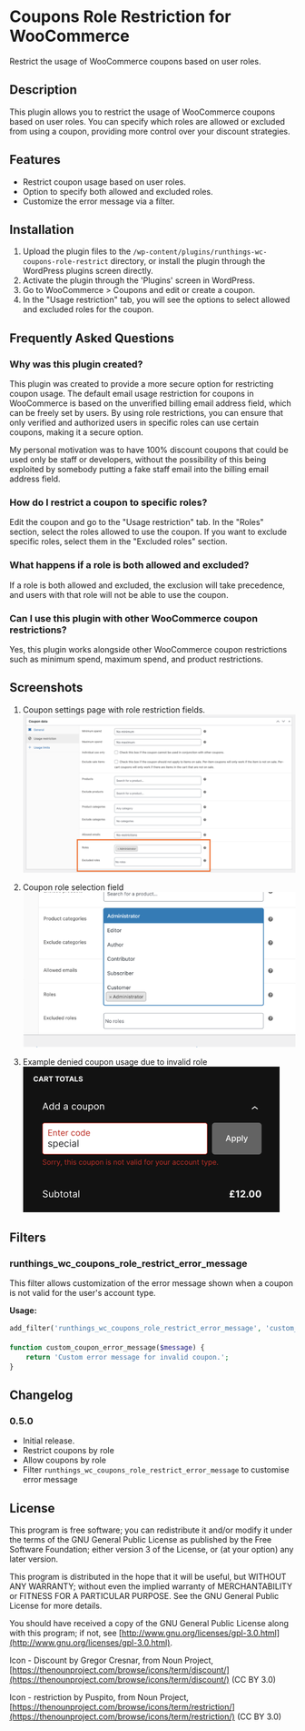 # Coupons Role Restriction for WooCommerce

Restrict the usage of WooCommerce coupons based on user roles.

## Description

This plugin allows you to restrict the usage of WooCommerce coupons based on user roles. You can specify which roles are allowed or excluded from using a coupon, providing more control over your discount strategies.

## Features

- Restrict coupon usage based on user roles.
- Option to specify both allowed and excluded roles.
- Customize the error message via a filter.

## Installation

1. Upload the plugin files to the `/wp-content/plugins/runthings-wc-coupons-role-restrict` directory, or install the plugin through the WordPress plugins screen directly.
2. Activate the plugin through the 'Plugins' screen in WordPress.
3. Go to WooCommerce > Coupons and edit or create a coupon.
4. In the "Usage restriction" tab, you will see the options to select allowed and excluded roles for the coupon.

## Frequently Asked Questions

### Why was this plugin created?

This plugin was created to provide a more secure option for restricting coupon usage. The default email usage restriction for coupons in WooCommerce is based on the unverified billing email address field, which can be freely set by users. By using role restrictions, you can ensure that only verified and authorized users in specific roles can use certain coupons, making it a secure option.

My personal motivation was to have 100% discount coupons that could be used only be staff or developers, without the possibility of this being exploited by somebody putting a fake staff email into the billing email address field.

### How do I restrict a coupon to specific roles?

Edit the coupon and go to the "Usage restriction" tab. In the "Roles" section, select the roles allowed to use the coupon. If you want to exclude specific roles, select them in the "Excluded roles" section.

### What happens if a role is both allowed and excluded?

If a role is both allowed and excluded, the exclusion will take precedence, and users with that role will not be able to use the coupon.

### Can I use this plugin with other WooCommerce coupon restrictions?

Yes, this plugin works alongside other WooCommerce coupon restrictions such as minimum spend, maximum spend, and product restrictions.

## Screenshots

1. Coupon settings page with role restriction fields.
   ![Coupon settings page with role restriction fields](screenshot-1.png)

2. Coupon role selection field
   ![Coupon role selection field](screenshot-2.png)

3. Example denied coupon usage due to invalid role
   ![Example denied coupon usage due to invalid role](screenshot-3.png)

## Filters

### runthings_wc_coupons_role_restrict_error_message

This filter allows customization of the error message shown when a coupon is not valid for the user's account type.

**Usage:**

```php
add_filter('runthings_wc_coupons_role_restrict_error_message', 'custom_coupon_error_message');

function custom_coupon_error_message($message) {
    return 'Custom error message for invalid coupon.';
}
```

## Changelog

### 0.5.0

- Initial release.
- Restrict coupons by role
- Allow coupons by role
- Filter `runthings_wc_coupons_role_restrict_error_message` to customise error message

## License

This program is free software; you can redistribute it and/or modify it under the terms of the GNU General Public License as published by the Free Software Foundation; either version 3 of the License, or (at your option) any later version.

This program is distributed in the hope that it will be useful, but WITHOUT ANY WARRANTY; without even the implied warranty of MERCHANTABILITY or FITNESS FOR A PARTICULAR PURPOSE. See the GNU General Public License for more details.

You should have received a copy of the GNU General Public License along with this program; if not, see [http://www.gnu.org/licenses/gpl-3.0.html](http://www.gnu.org/licenses/gpl-3.0.html).

Icon - Discount by Gregor Cresnar, from Noun Project, [https://thenounproject.com/browse/icons/term/discount/](https://thenounproject.com/browse/icons/term/discount/) (CC BY 3.0)

Icon - restriction by Puspito, from Noun Project, [https://thenounproject.com/browse/icons/term/restriction/](https://thenounproject.com/browse/icons/term/restriction/) (CC BY 3.0)
